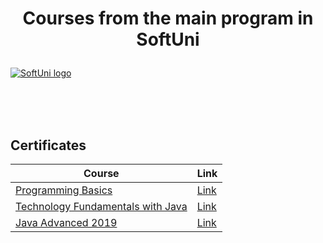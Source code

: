 # <p align="center"> Courses from the main program in SoftUni <p>

<a href="https://softuni.bg/trainings/courses" rel="Courses">  ![SoftUni logo][logo] <a/>

[logo]: http://innovationstarterbox.bg/wp-content/uploads/2016/05/Softuni_logo_trasparent.png "Logo Title Text 2"

<br/>
<br/>
<br/>

<h2> Certificates </h2>

|**Course**|**Link**| 
|---|---|
|<a href="https://softuni.bg/trainings/2072/programming-basics-with-java-september-2018" > Programming Basics </a>   | <a href="https://softuni.bg/certificates/details/60731/91dd788f"> Link</a> |
|<a href="https://softuni.bg/trainings/2239/technology-fundamentals-with-java-january-2019"> Technology Fundamentals with Java </a>| <a href="https://softuni.bg/certificates/details/65562/c5139323"> Link</a> |
|<a href="https://softuni.bg/trainings/2350/java-advanced-may-2019"> Java Advanced 2019  </a> | <a href="https://softuni.bg/certificates/details/65632/97b0aff0"> Link</a> |
